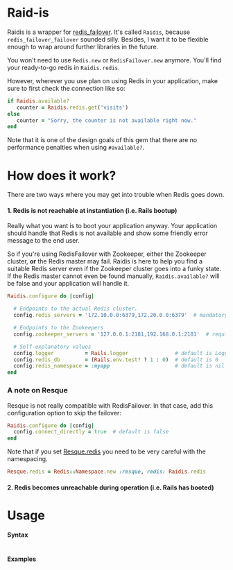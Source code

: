 # Raid-is

Raidis is a wrapper for [redis_failover](https://github.com/ryanlecompte/redis_failover). It's called `Raidis`, because `redis_failover_failover` sounded silly. Besides, I want it to be flexible enough to wrap around further libraries in the future.

You won't need to use `Redis.new` or `RedisFailover.new` anymore. You'll find your ready-to-go redis in `Raidis.redis`.

However, wherever you use plan on using Redis in your application, make sure to first check the connection like so:

```ruby
if Raidis.available?
   counter = Raidis.redis.get('visits')
else
   counter = "Sorry, the counter is not available right now."
end
```

Note that it is one of the design goals of this gem that there are no performance penalties when using `#available?`.

# How does it work?

There are two ways where you may get into trouble when Redis goes down.

#### 1. Redis is not reachable at instantiation (i.e. Rails bootup)

Really what you want is to boot your application anyway. Your application should handle that Redis is not available and show some friendly error message to the end user.

So if you're using RedisFailover with Zookeeper, either the Zookeeper cluster, **or** the Redis master may fail. Raidis is here to help you find a suitable Redis server even if the Zookeeper cluster goes into a funky state. If the Redis master cannot even be found manually, `Raidis.available?` will be false and your application will handle it.

```ruby
Raidis.configure do |config|

  # Endpoints to the actual Redis cluster.
  config.redis_servers = '172.10.0.0:6379,172.20.0.0:6379'  # mandatory

  # Endpoints to the Zookeepers
  config.zookeeper_servers = '127.0.0.1:2181,192.168.0.1:2181'  # required if connect_directly is false

  # Self-explanatory values
  config.logger          = Rails.logger               # default is Logger.new(STDOUT)
  config.redis_db        = (Rails.env.test? ? 1 : 0)  # default is 0
  config.redis_namespace = :myapp                     # default is nil
end
```

### A note on Resque

Resque is not really compatible with RedisFailover. In that case, add this configuration option to skip the failover:

```ruby
Raidis.configure do |config|
  config.connect_directly = true  # default is false
end
```

Note that if you set [Resque.redis](https://github.com/defunkt/resque/blob/master/lib/resque.rb#L49) you need to be very careful with the namespacing.

```ruby
Resque.redis = Redis::Namespace.new :resque, redis: Raidis.redis
```



#### 2. Redis becomes unreachable during operation (i.e. Rails has booted)



# Usage

#### Syntax

```ruby
```

#### Examples

```ruby
```
